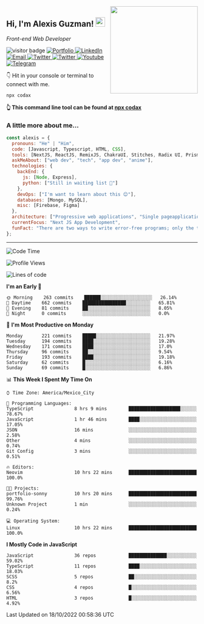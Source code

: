<img align='right' src="https://media.giphy.com/media/M9gbBd9nbDrOTu1Mqx/giphy.gif" width="230">
<h2>Hi, I'm Alexis Guzman! <img src="https://media.giphy.com/media/hvRJCLFzcasrR4ia7z/giphy.gif" width="25px"></h2>
<p><em>Front-end Web Developer</em></p>

<p>
  <img src="https://visitor-badge.glitch.me/badge?page_id=a12989x.a12989x&left_color=black&right_color=gray" alt="visitor badge"/>
  <a href='https://www.codingcodax.dev/' target='_blank'>
    <img alt='Portfolio' src='https://img.shields.io/badge/Portfolio-black?logo=vercel&style=flat-square'>
  </a>
  <a href='https://linkedin.com/in/codax/' target='_blank'>
    <img alt='LinkedIn' src='https://img.shields.io/badge/LinkedIn-black?logo=LinkedIn&style=flat-square'>
  </a>
  <a href='mailto:codaxtech@gmail.com' target='_blank'>
    <img alt='Email' src='https://img.shields.io/badge/Email-black?logo=Gmail&style=flat-square'>
  </a>
  <a href='https://twitter.com/codingcodax' target='_blank'>
    <img alt='Twitter' src='https://img.shields.io/badge/Twitter-black?logo=Twitter&style=flat-square'>
  </a>
  <a href='https://www.instagram.com/codingcodax/' target='_blank'>
    <img alt='Twitter' src='https://img.shields.io/badge/Instagram-black?logo=Instagram&style=flat-square'>
  </a>
  <a href='https://www.youtube.com/channel/UCMY0GhV1HuX4XdbgalC77VQ' target='_blank'>
    <img alt='Youtube' src='https://img.shields.io/badge/YouTube-black?logo=Youtube&style=flat-square'>
  </a>
  <a href='https://t.me/codingcodax' target='_blank'>
    <img alt='Telegram' src='https://img.shields.io/badge/Telegram-black?logo=Telegram&logoColor=ffffff&style=flat-square'>
  </a>
</p>

👇 Hit in your console or terminal to connect with me.

```bash
npx codax
```
**👆 This command line tool can be found at [npx codax](https://github.com/a12989x/npx-codax)**

<h3>A little more about me...</h3>

```javascript
const alexis = {
  pronouns: "He" | "Him",
  code: [Javascript, Typescript, HTML, CSS],
  tools: [NextJS, ReactJS, RemixJS, ChakraUI, Stitches, Radix UI, Prisma],
  askMeAbout: ["web dev", "tech", "app dev", "anime"],
  technologies: {
    backEnd: {
      js: [Node, Express],
      python: ["Still in waiting list 🥲"]
    },
    devOps: ["I'm want to learn about this 😊"],
    databases: [Mongo, MySQL],
    misc: [Firebase, Figma]
  },
  architecture: ["Progressive web applications", "Single pageapplications"],
  currentFocus: "Next JS App Development",
  funFact: "There are two ways to write error-free programs; only the third one works"
};
```

---

<!--START_SECTION:waka-->
![Code Time](http://img.shields.io/badge/Code%20Time-892%20hrs%2026%20mins-blue)

![Profile Views](http://img.shields.io/badge/Profile%20Views-0-blue)

![Lines of code](https://img.shields.io/badge/From%20Hello%20World%20I%27ve%20Written-1%20Million%20lines%20of%20code-blue)

**I'm an Early 🐤** 

```text
🌞 Morning    263 commits    ██████░░░░░░░░░░░░░░░░░░░   26.14% 
🌆 Daytime    662 commits    ████████████████░░░░░░░░░   65.81% 
🌃 Evening    81 commits     ██░░░░░░░░░░░░░░░░░░░░░░░   8.05% 
🌙 Night      0 commits      ░░░░░░░░░░░░░░░░░░░░░░░░░   0.0%

```
📅 **I'm Most Productive on Monday** 

```text
Monday       221 commits    █████░░░░░░░░░░░░░░░░░░░░   21.97% 
Tuesday      194 commits    ████░░░░░░░░░░░░░░░░░░░░░   19.28% 
Wednesday    171 commits    ████░░░░░░░░░░░░░░░░░░░░░   17.0% 
Thursday     96 commits     ██░░░░░░░░░░░░░░░░░░░░░░░   9.54% 
Friday       193 commits    ████░░░░░░░░░░░░░░░░░░░░░   19.18% 
Saturday     62 commits     █░░░░░░░░░░░░░░░░░░░░░░░░   6.16% 
Sunday       69 commits     █░░░░░░░░░░░░░░░░░░░░░░░░   6.86%

```


📊 **This Week I Spent My Time On** 

```text
⌚︎ Time Zone: America/Mexico_City

💬 Programming Languages: 
TypeScript               8 hrs 9 mins        ███████████████████░░░░░░   78.67% 
JavaScript               1 hr 46 mins        ████░░░░░░░░░░░░░░░░░░░░░   17.05% 
JSON                     16 mins             ░░░░░░░░░░░░░░░░░░░░░░░░░   2.58% 
Other                    4 mins              ░░░░░░░░░░░░░░░░░░░░░░░░░   0.74% 
Git Config               3 mins              ░░░░░░░░░░░░░░░░░░░░░░░░░   0.51%

🔥 Editors: 
Neovim                   10 hrs 22 mins      █████████████████████████   100.0%

🐱‍💻 Projects: 
portfolio-sonny          10 hrs 20 mins      █████████████████████████   99.76% 
Unknown Project          1 min               ░░░░░░░░░░░░░░░░░░░░░░░░░   0.24%

💻 Operating System: 
Linux                    10 hrs 22 mins      █████████████████████████   100.0%

```

**I Mostly Code in JavaScript** 

```text
JavaScript               36 repos            ██████████████░░░░░░░░░░░   59.02% 
TypeScript               11 repos            ████░░░░░░░░░░░░░░░░░░░░░   18.03% 
SCSS                     5 repos             ██░░░░░░░░░░░░░░░░░░░░░░░   8.2% 
CSS                      4 repos             █░░░░░░░░░░░░░░░░░░░░░░░░   6.56% 
HTML                     3 repos             █░░░░░░░░░░░░░░░░░░░░░░░░   4.92%

```



 Last Updated on 18/10/2022 00:58:36 UTC
<!--END_SECTION:waka-->
